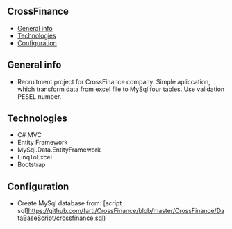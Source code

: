 ## CrossFinance

* [General info](#general-info)
* [Technologies](#technologies)
* [Configuration](#configuration)

## General info
* Recruitment project for CrossFinance company.  Simple apliccation, which transform data from excel file to MySql four tables.  Use validation PESEL number.


## Technologies
* C# MVC 
* Entity Framework 
* MySql.Data.EntityFramework
* LinqToExcel
* Bootstrap 

## Configuration

* Create MySql database from: [script sql]https://github.com/farti/CrossFinance/blob/master/CrossFinance/DataBaseScript/crossfinance.sql) 
